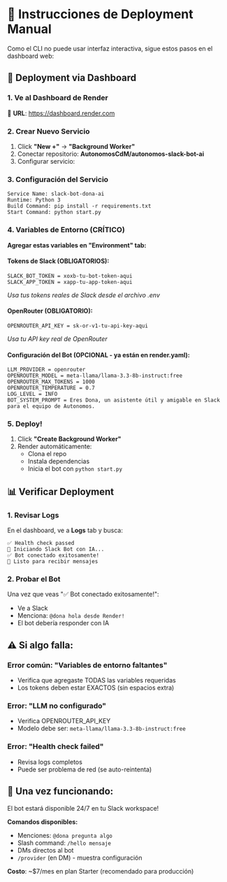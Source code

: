 # 🚀 Instrucciones de Deployment Manual

Como el CLI no puede usar interfaz interactiva, sigue estos pasos en el dashboard web:

## 📱 Deployment via Dashboard

### 1. Ve al Dashboard de Render
🔗 **URL**: https://dashboard.render.com

### 2. Crear Nuevo Servicio
1. Click **"New +"** → **"Background Worker"**
2. Conectar repositorio: **AutonomosCdM/autonomos-slack-bot-ai**
3. Configurar servicio:

### 3. Configuración del Servicio
```
Service Name: slack-bot-dona-ai
Runtime: Python 3
Build Command: pip install -r requirements.txt
Start Command: python start.py
```

### 4. Variables de Entorno (CRÍTICO)
**Agregar estas variables en "Environment" tab:**

#### Tokens de Slack (OBLIGATORIOS):
```
SLACK_BOT_TOKEN = xoxb-tu-bot-token-aqui
SLACK_APP_TOKEN = xapp-tu-app-token-aqui
```
*Usa tus tokens reales de Slack desde el archivo .env*

#### OpenRouter (OBLIGATORIO):
```
OPENROUTER_API_KEY = sk-or-v1-tu-api-key-aqui
```
*Usa tu API key real de OpenRouter*

#### Configuración del Bot (OPCIONAL - ya están en render.yaml):
```
LLM_PROVIDER = openrouter
OPENROUTER_MODEL = meta-llama/llama-3.3-8b-instruct:free
OPENROUTER_MAX_TOKENS = 1000
OPENROUTER_TEMPERATURE = 0.7
LOG_LEVEL = INFO
BOT_SYSTEM_PROMPT = Eres Dona, un asistente útil y amigable en Slack para el equipo de Autonomos.
```

### 5. Deploy!
1. Click **"Create Background Worker"**
2. Render automáticamente:
   - Clona el repo
   - Instala dependencias
   - Inicia el bot con `python start.py`

## 📊 Verificar Deployment

### 1. Revisar Logs
En el dashboard, ve a **Logs** tab y busca:
```
✅ Health check passed
🚀 Iniciando Slack Bot con IA...
✅ Bot conectado exitosamente!
💬 Listo para recibir mensajes
```

### 2. Probar el Bot
Una vez que veas "✅ Bot conectado exitosamente!":
- Ve a Slack
- Menciona: `@dona hola desde Render!`
- El bot debería responder con IA

## ⚠️ Si algo falla:

### Error común: "Variables de entorno faltantes"
- Verifica que agregaste TODAS las variables requeridas
- Los tokens deben estar EXACTOS (sin espacios extra)

### Error: "LLM no configurado"
- Verifica OPENROUTER_API_KEY
- Modelo debe ser: `meta-llama/llama-3.3-8b-instruct:free`

### Error: "Health check failed"
- Revisa logs completos
- Puede ser problema de red (se auto-reintenta)

## 🎉 Una vez funcionando:

El bot estará disponible 24/7 en tu Slack workspace!

**Comandos disponibles:**
- Menciones: `@dona pregunta algo`
- Slash command: `/hello mensaje`
- DMs directos al bot
- `/provider` (en DM) - muestra configuración

**Costo**: ~$7/mes en plan Starter (recomendado para producción)
